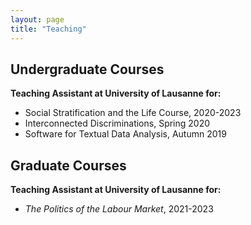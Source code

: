 ```yaml
---
layout: page
title: "Teaching"
---
```


## Undergraduate Courses
**Teaching Assistant at University of Lausanne for:**
- Social Stratification and the Life Course, 2020-2023
- Interconnected Discriminations, Spring 2020
- Software for Textual Data Analysis, Autumn 2019

## Graduate Courses
**Teaching Assistant at University of Lausanne for:**
- *The Politics of the Labour Market*, 2021-2023
